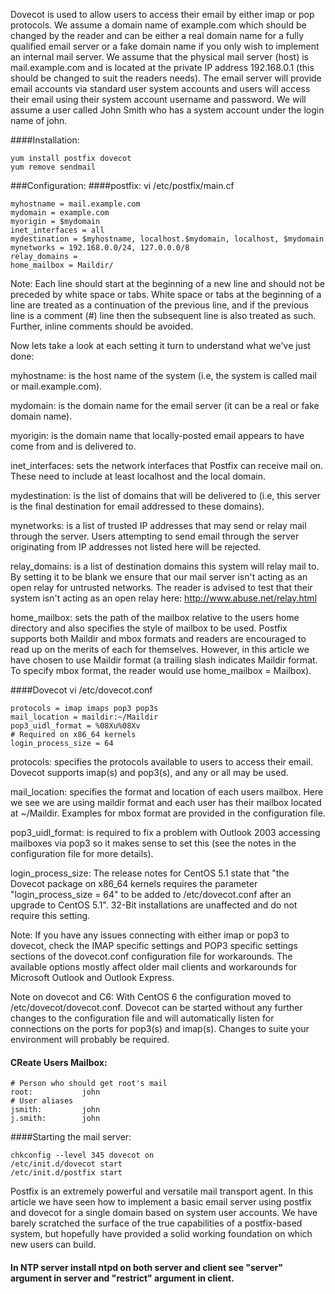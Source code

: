 Dovecot is used to allow users to access their email by either imap or pop protocols. We assume a domain name of example.com which should be changed by the reader and can be either a real domain name for a fully qualified email server or a fake domain name if you only wish to implement an internal mail server. We assume that the physical mail server (host) is mail.example.com and is located at the private IP address 192.168.0.1 (this should be changed to suit the readers needs). The email server will provide email accounts via standard user system accounts and users will access their email using their system account username and password. We will assume a user called John Smith who has a system account under the login name of john.

####Installation:
```
yum install postfix dovecot
yum remove sendmail
```
###Configuration:
####postfix:
vi /etc/postfix/main.cf
```
myhostname = mail.example.com
mydomain = example.com
myorigin = $mydomain
inet_interfaces = all
mydestination = $myhostname, localhost.$mydomain, localhost, $mydomain
mynetworks = 192.168.0.0/24, 127.0.0.0/8
relay_domains =
home_mailbox = Maildir/
```
Note: Each line should start at the beginning of a new line and should not be preceded by white space or tabs. White space or tabs at the beginning of a line are treated as a continuation of the previous line, and if the previous line is a comment (#) line then the subsequent line is also treated as such. Further, inline comments should be avoided.

Now lets take a look at each setting it turn to understand what we've just done:

myhostname: is the host name of the system (i.e, the system is called mail or mail.example.com).

mydomain: is the domain name for the email server (it can be a real or fake domain name).

myorigin: is the domain name that locally-posted email appears to have come from and is delivered to.

inet_interfaces: sets the network interfaces that Postfix can receive mail on. These need to include at least localhost and the local domain.

mydestination: is the list of domains that will be delivered to (i.e, this server is the final destination for email addressed to these domains).

mynetworks: is a list of trusted IP addresses that may send or relay mail through the server. Users attempting to send email through the server originating from IP addresses not listed here will be rejected.

relay_domains: is a list of destination domains this system will relay mail to. By setting it to be blank we ensure that our mail server isn't acting as an open relay for untrusted networks. The reader is advised to test that their system isn't acting as an open relay here: http://www.abuse.net/relay.html

home_mailbox: sets the path of the mailbox relative to the users home directory and also specifies the style of mailbox to be used. Postfix supports both Maildir and mbox formats and readers are encouraged to read up on the merits of each for themselves. However, in this article we have chosen to use Maildir format (a trailing slash indicates Maildir format. To specify mbox format, the reader would use home_mailbox = Mailbox).

####Dovecot
vi /etc/dovecot.conf
```
protocols = imap imaps pop3 pop3s
mail_location = maildir:~/Maildir
pop3_uidl_format = %08Xu%08Xv
# Required on x86_64 kernels
login_process_size = 64
```
protocols: specifies the protocols available to users to access their email. Dovecot supports imap(s) and pop3(s), and any or all may be used.

mail_location: specifies the format and location of each users mailbox. Here we see we are using maildir format and each user has their mailbox located at ~/Maildir. Examples for mbox format are provided in the configuration file.

pop3_uidl_format: is required to fix a problem with Outlook 2003 accessing mailboxes via pop3 so it makes sense to set this (see the notes in the configuration file for more details).

login_process_size: The release notes for CentOS 5.1 state that "the Dovecot package on x86_64 kernels requires the parameter "login_process_size = 64" to be added to /etc/dovecot.conf after an upgrade to CentOS 5.1". 32-Bit installations are unaffected and do not require this setting.

Note: If you have any issues connecting with either imap or pop3 to dovecot, check the IMAP specific settings and POP3 specific settings sections of the dovecot.conf configuration file for workarounds. The available options mostly affect older mail clients and workarounds for Microsoft Outlook and Outlook Express.

Note on dovecot and C6: With CentOS 6 the configuration moved to /etc/dovecot/dovecot.conf. Dovecot can be started without any further changes to the configuration file and will automatically listen for connections on the ports for pop3(s) and imap(s). Changes to suite your environment will probably be required.

#### CReate Users Mailbox:
```
# Person who should get root's mail
root:           john
# User aliases
jsmith:         john
j.smith:        john
```
####Starting the mail server:
```
chkconfig --level 345 dovecot on
/etc/init.d/dovecot start
/etc/init.d/postfix start
```
Postfix is an extremely powerful and versatile mail transport agent. In this article we have seen how to implement a basic email server using postfix and dovecot for a single domain based on system user accounts. We have barely scratched the surface of the true capabilities of a postfix-based system, but hopefully have provided a solid working foundation on which new users can build.

#### In NTP server install ntpd on both server and client see "server" argument in server and "restrict" argument in client.
